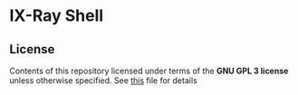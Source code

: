 # IX-Ray Shell

## License

Contents of this repository licensed under terms of the __GNU GPL 3 license__ unless otherwise specified. See [this](./LICENSE) file for details
